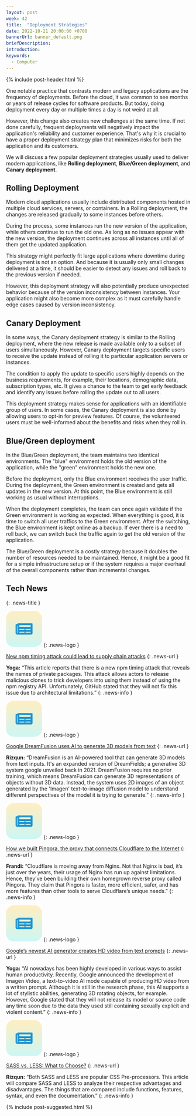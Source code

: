 ```yaml
---
layout: post
week: 42
title:  "Deployment Strategies"
date: 2022-10-21 20:00:00 +0700
bannerUrl: banner_default.png
briefDescription: 
introduction:
keywords:
  - Computer
---
```


{% include post-header.html %}

One notable practice that contrasts modern and legacy applications are the frequency of deployments. Before the cloud, it was common to see months or years of release cycles for software products. But today, doing deployment every day or multiple times a day is not weird at all.

However, this change also creates new challenges at the same time. If not done carefully, frequent deployments will negatively impact the application's reliability and customer experience. That's why it is crucial to have a proper deployment strategy plan that minimizes risks for both the application and its customers.

We will discuss a few popular deployment strategies usually used to deliver modern applications, like **Rolling deployment**, **Blue/Green deployment**, and **Canary deployment**.

## Rolling Deployment

Modern cloud applications usually include distributed components hosted in multiple cloud services, servers, or containers. In a Rolling deployment, the changes are released gradually to some instances before others.

During the process, some instances run the new version of the application, while others continue to run the old one. As long as no issues appear with the new version, the deployment continues across all instances until all of them get the updated application.

This strategy might perfectly fit large applications where downtime during deployment is not an option. And because it is usually only small changes delivered at a time, it should be easier to detect any issues and roll back to the previous version if needed.

However, this deployment strategy will also potentially produce unexpected behavior because of the version inconsistency between instances. Your application might also become more complex as it must carefully handle edge cases caused by version inconsistency.

## Canary Deployment

In some ways, the Canary deployment strategy is similar to the Rolling deployment, where the new release is made available only to a subset of users simultaneously. However, Canary deployment targets specific users to receive the update instead of rolling it to particular application servers or instances.

The condition to apply the update to specific users highly depends on the business requirements, for example, their locations, demographic data, subscription types, etc. It gives a chance to the team to get early feedback and identify any issues before rolling the update out to all users.

This deployment strategy makes sense for applications with an identifiable group of users. In some cases, the Canary deployment is also done by allowing users to opt-in for preview features. Of course, the volunteered users must be well-informed about the benefits and risks when they roll in.

## Blue/Green deployment

In the Blue/Green deployment, the team maintains two identical environments. The "blue" environment holds the old version of the application, while the "green" environment holds the new one.

Before the deployment, only the Blue environment receives the user traffic. During the deployment, the Green environment is created and gets all updates in the new version. At this point, the Blue environment is still working as usual without interruptions.

When the deployment completes, the team can once again validate if the Green environment is working as expected. When everything is good, it is time to switch all user traffics to the Green environment. After the switching, the Blue environment is kept online as a backup. If ever there is a need to roll back, we can switch back the traffic again to get the old version of the application.

The Blue/Green deployment is a costly strategy because it doubles the number of resources needed to be maintained. Hence, it might be a good fit for a simple infrastructure setup or if the system requires a major overhaul of the overall components rather than incremental changes.

## Tech News
{: .news-title }

![memo](/assets/images/tech-news.svg)
{: .news-logo }

[New npm timing attack could lead to supply chain attacks](https://www.bleepingcomputer.com/news/security/new-npm-timing-attack-could-lead-to-supply-chain-attacks/)
{: .news-url }

__Yoga:__ “This article reports that there is a new npm timing attack that reveals the names of private packages. This attack allows actors to release malicious clones to trick developers into using them instead of using the npm registry API. Unfortunately, GitHub stated that they will not fix this issue due to architectural limitations.”
{: .news-info }

![memo](/assets/images/tech-news.svg)
{: .news-logo }

[Google DreamFusion uses AI to generate 3D models from text](https://aibusiness.com/document.asp?doc_id=780874)
{: .news-url }

__Rizqun:__ “DreamFusion is an AI-powered tool that can generate 3D models from text inputs. It's an expanded version of DreamFields; a generative 3D system google unveiled back in 2021. DreamFusion requires no prior training, which means DreamFusion can generate 3D representations of objects without 3D data. Instead, the system uses 2D images of an object generated by the 'Imagen' text-to-image diffusion model to understand different perspectives of the model it is trying to generate.”
{: .news-info }

![memo](/assets/images/tech-news.svg)
{: .news-logo }

[How we built Pingora, the proxy that connects Cloudflare to the Internet](https://blog.cloudflare.com/how-we-built-pingora-the-proxy-that-connects-cloudflare-to-the-internet/)
{: .news-url }

__Frandi:__ “Cloudflare is moving away from Nginx. Not that Nginx is bad, it’s just over the years, their usage of Nginx has run up against limitations. Hence, they’ve been building their own homegrown reverse proxy called Pingora. They claim that Pingora is faster, more efficient, safer, and has more features than other tools to serve Cloudflare’s unique needs.”
{: .news-info }

![memo](/assets/images/tech-news.svg)
{: .news-logo }

[Google’s newest AI generator creates HD video from text prompts](https://arstechnica.com/information-technology/2022/10/googles-newest-ai-generator-creates-hd-video-from-text-prompts/)
{: .news-url }

__Yoga:__ “AI nowadays has been highly developed in various ways to assist human productivity. Recently, Google announced the development of Imagen Video, a text-to-video AI mode capable of producing HD video from a written prompt. Although it is still in the research phase, this AI supports a lot of stylistic abilities, generating 3D rotating objects, for example. However, Google stated that they will not release its model or source code any time soon due to the data they used still containing sexually explicit and violent content.”
{: .news-info }

![memo](/assets/images/tech-news.svg)
{: .news-logo }

[SASS vs. LESS: What to Choose?](https://cynoteck.com/blog-post/sass-vs-less-what-to-choose/)
{: .news-url }

__Rizqun:__ “Both SASS and LESS are popular CSS Pre-processors. This article will compare SASS and LESS to analyze their respective advantages and disadvantages. The things that are compared include functions, features, syntax, and even the documentation.”
{: .news-info }

{% include post-suggested.html %}